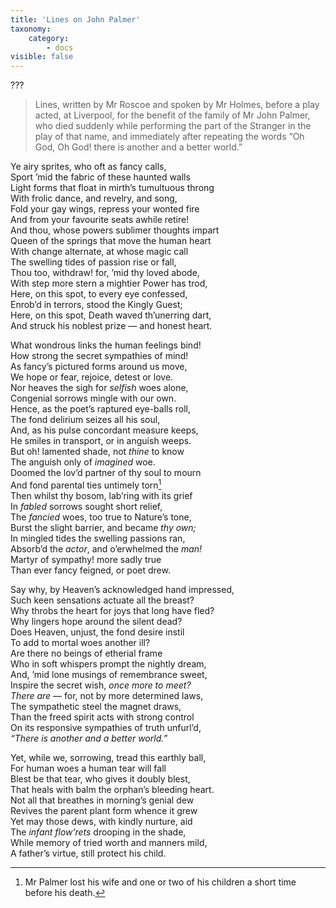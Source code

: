```yaml
---
title: 'Lines on John Palmer'
taxonomy:
    category:
        - docs
visible: false
---
```


<div class="author">???</div>

> Lines, written by Mr Roscoe and spoken by Mr Holmes, before a play acted, at Liverpool, for the benefit of the family of Mr John Palmer, who died suddenly while performing the part of the Stranger in the play of that name, and immediately after repeating the words “Oh God, Oh God! there is another and a better world.”

Ye airy sprites, who oft as fancy calls,  
Sport ’mid the fabric of these haunted walls  
Light forms that float in mirth’s tumultuous throng  
With frolic dance, and revelry, and song,  
Fold your gay wings, repress your wonted fire  
And from your favourite seats awhile retire!  
And thou, whose powers sublimer thoughts impart  
Queen of the springs that move the human heart  
With change alternate, at whose magic call  
The swelling tides of passion rise or fall,  
Thou too, withdraw! for, ’mid thy loved abode,  
With step more stern a mightier Power has trod,  
Here, on this spot, to every eye confessed,  
Enrob’d in terrors, stood the Kingly Guest;  
Here, on this spot, Death waved th’unerring dart,  
And struck his noblest prize — and honest heart.  

What wondrous links the human feelings bind!  
How strong the secret sympathies of mind!  
As fancy’s pictured forms around us move,  
We hope or fear, rejoice, detest or love.  
Nor heaves the sigh for *selfish* woes alone,  
Congenial sorrows mingle with our own.  
Hence, as the poet’s raptured eye-balls roll,  
The fond delirium seizes all his soul,  
And, as his pulse concordant measure keeps,  
He smiles in transport, or in anguish weeps.  
But oh! lamented shade, not *thine* to know  
The anguish only of *imagined* woe.  
Doomed the lov’d partner of thy soul to mourn  
And fond parental ties untimely torn[^1]  
Then whilst thy bosom, lab’ring with its grief  
In *fabled* sorrows sought short relief,  
The *fancied* woes, too true to Nature’s tone,  
Burst the slight barrier, and became *thy own;*  
In mingled tides the swelling passions ran,  
Absorb’d the *actor*, and o’erwhelmed the *man!*  
Martyr of sympathy! more sadly true  
Than ever fancy feigned, or poet drew.

Say why, by Heaven’s acknowledged hand impressed,  
Such keen sensations actuate all the breast?  
Why throbs the heart for joys that long have fled?  
Why lingers hope around the silent dead?  
Does Heaven, unjust, the fond desire instil  
To add to mortal woes another ill?  
Are there no beings of etherial frame  
Who in soft whispers prompt the nightly dream,  
And, ’mid lone musings of remembrance sweet,  
Inspire the secret wish, *once more to meet?*  
*There are* — for, not by more determined laws,  
The sympathetic steel the magnet draws,  
Than the freed spirit acts with strong control  
On its responsive sympathies of truth unfurl’d,  
*“There is another and a better world.”*

Yet, while we, sorrowing, tread this earthly ball,  
For human woes a human tear will fall  
Blest be that tear, who gives it doubly blest,  
That heals with balm the orphan’s bleeding heart.  
Not all that breathes in morning’s genial dew  
Revives the parent plant form whence it grew  
Yet may those dews, with kindly nurture, aid  
The *infant flow’rets* drooping in the shade,  
While memory of tried worth and manners mild,  
A father’s virtue, still protect his child.

[^1]: Mr Palmer lost his wife and one or two of his children a short time before his death.